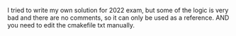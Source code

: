 I tried to write my own solution for 2022 exam, but some of the logic is very bad and there are no comments, so it can only be used as a reference.
AND you need to edit the cmakefile txt manually.
